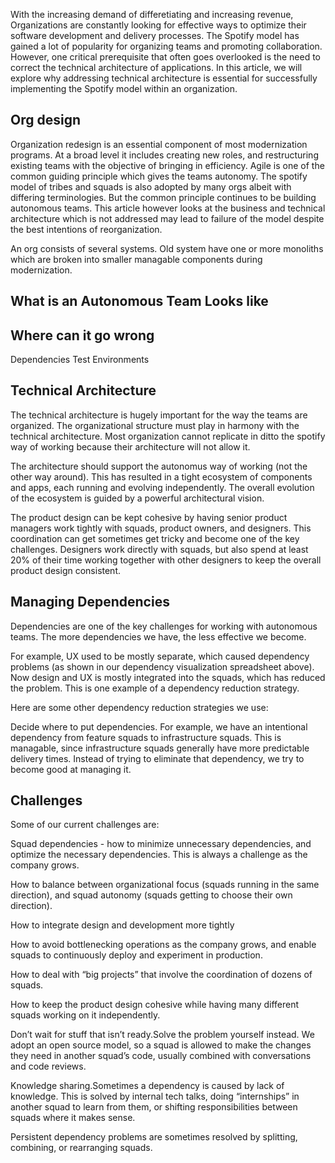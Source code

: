 With the increasing demand of differetiating and increasing revenue, Organizations are constantly looking for effective ways to optimize their software development and delivery processes. The Spotify model has gained a lot of popularity for organizing teams and promoting collaboration. However, one critical prerequisite that often goes overlooked is the need to correct the technical architecture of applications. In this article, we will explore why addressing technical architecture is essential for successfully implementing the Spotify model within an organization.

## Org design 
Organization redesign is an essential component of most modernization programs. At a broad level it includes creating new roles, and restructuring existing teams with the objective of bringing in efficiency. Agile is one of the common guiding principle which gives the teams autonomy. The spotify model of tribes and squads is also adopted by many orgs albeit with differing terminologies. But the common principle continues to be building autonomous teams. This article however looks at the business and technical architecture which is not addressed may lead to failure of the model despite the best intentions of reorganization.

An org consists of several systems. Old system have one or more monoliths which are broken into smaller managable components during modernization. 

## What is an Autonomous Team Looks like

## Where can it go wrong
Dependencies
Test Environments

## Technical Architecture

The technical architecture is hugely important for the way the teams are organized. The organizational structure must play in harmony with the technical architecture. Most organization cannot replicate in ditto the spotify way of working because their architecture will not allow it.

The architecture should support the autonomus way of working (not the other way around). This has resulted in a tight ecosystem of components and apps, each running and evolving independently. The overall evolution of the ecosystem is guided by a powerful architectural vision.

The product design can be kept cohesive by having senior product managers work tightly with squads, product owners, and designers. This coordination can get sometimes get tricky and become one of the key challenges. Designers work directly with squads, but also spend at least 20% of their time working together with other designers to keep the overall product design consistent.

## Managing Dependencies

Dependencies are one of the key challenges for working with autonomous teams. The more dependencies we have, the less effective we become.

For example, UX used to be mostly separate, which caused dependency problems (as shown in our dependency visualization spreadsheet above). Now design and UX is mostly integrated into the squads, which has reduced the problem. This is one example of a dependency reduction strategy.

Here are some other dependency reduction strategies we use:

Decide where to put dependencies. For example, we have an intentional dependency from feature squads to infrastructure squads. This is managable, since infrastructure squads generally have more predictable delivery times. Instead of trying to eliminate that dependency, we try to become good at managing it.

## Challenges
Some of our current challenges are:

Squad dependencies - how to minimize unnecessary dependencies, and optimize the necessary dependencies. This is always a challenge as the company grows.

How to balance between organizational focus (squads running in the same direction), and squad autonomy (squads getting to choose their own direction).

How to integrate design and development more tightly

How to avoid bottlenecking operations as the company grows, and enable squads to continuously deploy and experiment in production.

How to deal with “big projects” that involve the coordination of dozens of squads.

How to keep the product design cohesive while having many different squads working on it independently.

Don’t wait for stuff that isn’t ready.Solve the problem yourself instead. We adopt an open source model, so a squad is allowed to make the changes they need in another squad’s code, usually combined with conversations and code reviews.

Knowledge sharing.Sometimes a dependency is caused by lack of knowledge. This is solved by internal tech talks, doing “internships” in another squad to learn from them, or shifting responsibilities between squads where it makes sense.

Persistent dependency problems are sometimes resolved by splitting, combining, or rearranging squads.


